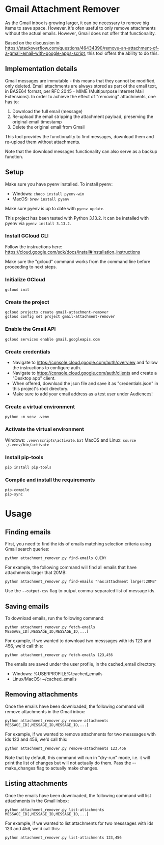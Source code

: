 # Gmail Attachment Remover

As the Gmail inbox is growing larger, it can be necessary to remove big items to save space. However, it's ofen useful to only remove attachments without the actual emails.
However, Gmail does not offer that functionality.

Based on the discussion in https://stackoverflow.com/questions/46434390/remove-an-attachment-of-a-gmail-email-with-google-apps-script, this tool offers the ability to do this.

## Implementation details

Gmail messages are immutable - this means that they cannot be modified, only deleted. Email attachments are always stored as part of the email text, in BASE64 format, per RFC 2045 - MIME (Multipurpose Internet Mail Extensions).
In order to achieve the effect of "removing" attachments, one has to:

1. Download the full email (message)
2. Re-upload the email stripping the attachment payload, preserving the original email timestamp
3. Delete the original email from Gmail

This tool provides the functionality to find messages, download them and re-upload them without attachments.

Note that the download messages functionality can also serve as a backup function.

## Setup

Make sure you have pyenv installed. To install pyenv:

- Windows: `choco install pyenv-win`
- MacOS: `brew install pyenv`

Make sure pyenv is up to date with `pyenv update`.

This project has been tested with Python 3.13.2.
It can be installed with pyenv via `pyenv install 3.13.2`.

### Install GCloud CLI

Follow the instructions here:
https://cloud.google.com/sdk/docs/install#installation_instructions

Make sure the "gcloud" command works from the command line before proceeding to next steps.

### Initialize GCloud

```
gcloud init
```

### Create the project

```
gcloud projects create gmail-attachment-remover
gcloud config set project gmail-attachment-remover
```

### Enable the Gmail API

```
gcloud services enable gmail.googleapis.com
```

### Create credentials

- Navigate to https://console.cloud.google.com/auth/overview and follow the instructions to configure auth.
- Navigate to https://console.cloud.google.com/auth/clients and create a "Desktop app" client.
- When offered, download the json file and save it as "credentials.json" in this project's root directory.
- Make sure to add your email address as a test user under Audiences!

### Create a virtual environment

```
python -m venv .venv
```

### Activate the virtual environment

Windows: `.venv\Scripts\activate.bat`
MacOS and Linux: `source ./.venv/bin/activate`

### Install pip-tools

```
pip install pip-tools
```

### Compile and install the requirements

```
pip-compile
pip-sync
```

# Usage

## Finding emails

First, you need to find the ids of emails matching selection criteria using Gmail search queries:

```
python attachment_remover.py find-emails QUERY
```

For example, the following command will find all emails that have attachments larger that 20MB:

```
python attachment_remover.py find-emails "has:attachment larger:20MB"
```

Use the `--output-csv` flag to output comma-separated list of message ids.

## Saving emails

To download emails, run the following command:

```
python attachment_remover.py fetch-emails MESSAGE_ID[,MESSAGE_ID,MESSAGE_ID,...]
```

For example, if we wanted to download two messsages with ids 123 and 456, we'd call this:

```
python attachment_remover.py fetch-emails 123,456
```

The emails are saved under the user profile, in the cached_email directory:

- Windows: %USERPROFILE%\cached_emails
- Linux/MacOS: ~/cached_emails

##  Removing attachments

Once the emails have been downloaded, the following command will remove attachments in the Gmail inbox:

```
python attachment_remover.py remove-attachments MESSAGE_ID[,MESSAGE_ID,MESSAGE_ID,...]
```

For example, if we wanted to remove attachments for two messsages with ids 123 and 456, we'd call this:

```
python attachment_remover.py remove-attachments 123,456
```

Note that by default, this command will run in "dry-run" mode, i.e. it will print the list of changes but will not actually do them.
Pass the  --make_changes flag to actually make changes.

##  Listing attachments

Once the emails have been downloaded, the following command will list attachments in the Gmail inbox:

```
python attachment_remover.py list-attachments MESSAGE_ID[,MESSAGE_ID,MESSAGE_ID,...]
```

For example, if we wanted to list attachments for two messsages with ids 123 and 456, we'd call this:

```
python attachment_remover.py list-attachments 123,456
```
